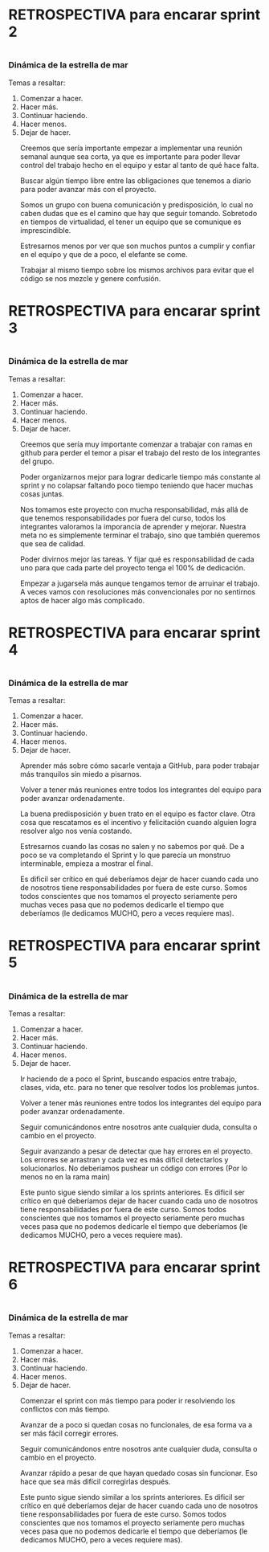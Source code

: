 <h1>RETROSPECTIVA para encarar sprint 2<h1>
<h3>Dinámica de la estrella de mar</h3>
Temas a resaltar:

1. Comenzar a hacer.
2. Hacer más.
3. Continuar haciendo.
4. Hacer menos.
5. Dejar de hacer.

<ul> Creemos que sería importante empezar a implementar una reunión semanal aunque sea corta, ya que es importante para poder llevar control del trabajo hecho en el equipo y estar al tanto de qué hace falta. </ul>

<ul> Buscar algún tiempo libre entre las obligaciones que tenemos a diario para poder avanzar más con el proyecto. </ul>

<ul> Somos un grupo con buena comunicación y predisposición, lo cual no caben dudas que es el camino que hay que seguir tomando. Sobretodo en tiempos de virtualidad, el tener un equipo que se comunique es imprescindible. </ul>

<ul> Estresarnos menos por ver que son muchos puntos a cumplir y confiar en el equipo y que de a poco, el elefante se come. </ul>

<ul>Trabajar al mismo tiempo sobre los mismos archivos para evitar que el código se nos mezcle y genere confusión. </ul>


<h1>RETROSPECTIVA para encarar sprint 3<h1>
<h3>Dinámica de la estrella de mar</h3>
Temas a resaltar:

1. Comenzar a hacer.
2. Hacer más.
3. Continuar haciendo.
4. Hacer menos.
5. Dejar de hacer.

<ul> Creemos que sería muy importante comenzar a trabajar con ramas en github para perder el temor a pisar el trabajo del resto de los integrantes del grupo. </ul>

<ul> Poder organizarnos mejor para lograr dedicarle tiempo más constante al sprint y no colapsar faltando poco tiempo teniendo que hacer muchas cosas juntas. </ul>

<ul> Nos tomamos este proyecto con mucha responsabilidad, más allá de que tenemos responsabilidades por fuera del curso, todos los integrantes valoramos la imporancia de aprender y mejorar. Nuestra meta no es simplemente terminar el trabajo, sino que también queremos que sea de calidad. </ul>

<ul> Poder divirnos mejor las tareas. Y fijar qué es responsabilidad de cada uno para que cada parte del proyecto tenga el 100% de dedicación. </ul>

<ul>Empezar a jugarsela más aunque tengamos temor de arruinar el trabajo. A veces vamos con resoluciones más convencionales por no sentirnos aptos de hacer algo más complicado. </ul>


<h1>RETROSPECTIVA para encarar sprint 4<h1>
<h3>Dinámica de la estrella de mar</h3>
Temas a resaltar:

1. Comenzar a hacer.
2. Hacer más.
3. Continuar haciendo.
4. Hacer menos.
5. Dejar de hacer.

<ul> Aprender más sobre cómo sacarle ventaja a GitHub, para poder trabajar más tranquilos sin miedo a pisarnos. </ul>

<ul> Volver a tener más reuniones entre todos los integrantes del equipo para poder avanzar ordenadamente. </ul>

<ul> La buena predisposición y buen trato en el equipo es factor clave. Otra cosa que rescatamos es el incentivo y felicitación cuando alguien logra resolver algo nos venía costando. </ul>

<ul> Estresarnos cuando las cosas no salen y no sabemos por qué. De a poco se va completando el Sprint y lo que parecía un monstruo interminable, empieza a mostrar el final. </ul>

<ul>Es dificil ser crítico en qué deberíamos dejar de hacer cuando cada uno de nosotros tiene responsabilidades por fuera de este curso. Somos todos conscientes que nos tomamos el proyecto seriamente pero muchas veces pasa que no podemos dedicarle el tiempo que deberíamos (le dedicamos MUCHO, pero a veces requiere mas). </ul>

<h1>RETROSPECTIVA para encarar sprint 5<h1>
<h3>Dinámica de la estrella de mar</h3>
Temas a resaltar:

1. Comenzar a hacer.
2. Hacer más.
3. Continuar haciendo.
4. Hacer menos.
5. Dejar de hacer.

<ul> Ir haciendo de a poco el Sprint, buscando espacios entre trabajo, clases, vida, etc. para no tener que resolver todos los problemas juntos. </ul>

<ul> Volver a tener más reuniones entre todos los integrantes del equipo para poder avanzar ordenadamente. </ul>

<ul> Seguir comunicándonos entre nosotros ante cualquier duda, consulta o cambio en el proyecto. </ul>

<ul> Seguir avanzando a pesar de detectar que hay errores en el proyecto. Los errores se arrastran y cada vez es más dificil detectarlos y solucionarlos. No deberiamos pushear un código con errores (Por lo menos no en la rama main) </ul>

<ul>Este punto sigue siendo similar a los sprints anteriores. Es dificil ser crítico en qué deberíamos dejar de hacer cuando cada uno de nosotros tiene responsabilidades por fuera de este curso. Somos todos conscientes que nos tomamos el proyecto seriamente pero muchas veces pasa que no podemos dedicarle el tiempo que deberíamos (le dedicamos MUCHO, pero a veces requiere mas). </ul>

<h1>RETROSPECTIVA para encarar sprint 6<h1>
<h3>Dinámica de la estrella de mar</h3>
Temas a resaltar:

1. Comenzar a hacer.
2. Hacer más.
3. Continuar haciendo.
4. Hacer menos.
5. Dejar de hacer.

<ul> Comenzar el sprint con más tiempo para poder ir resolviendo los conflictos con más tiempo. </ul>

<ul> Avanzar de a poco si quedan cosas no funcionales, de esa forma va a ser más fácil corregir errores. </ul>

<ul> Seguir comunicándonos entre nosotros ante cualquier duda, consulta o cambio en el proyecto. </ul>

<ul> Avanzar rápido a pesar de que hayan quedado cosas sin funcionar. Eso hace que sea más difícil corregirlas después. </ul>

<ul>Este punto sigue siendo similar a los sprints anteriores. Es dificil ser crítico en qué deberíamos dejar de hacer cuando cada uno de nosotros tiene responsabilidades por fuera de este curso. Somos todos conscientes que nos tomamos el proyecto seriamente pero muchas veces pasa que no podemos dedicarle el tiempo que deberíamos (le dedicamos MUCHO, pero a veces requiere mas). </ul>


